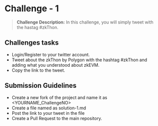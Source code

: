 # Challenge - 1


> **Challenge Description:** In this challenge, you will simply tweet with the hastag #zkThon. 

## Challenges tasks

- Login/Register to your twitter account.
- Tweet about the zkThon by Polygon with the hashtag #zkThon and adding what you understood about zkEVM.
- Copy the link to the tweet.

## Submission Guidelines

- Create a new fork of the project and name it as <YOURNAME_ChallengeNO>
- Create a file named as solution-1.md
- Post the link to your tweet in the file
- Create a Pull Request to the main repository.

